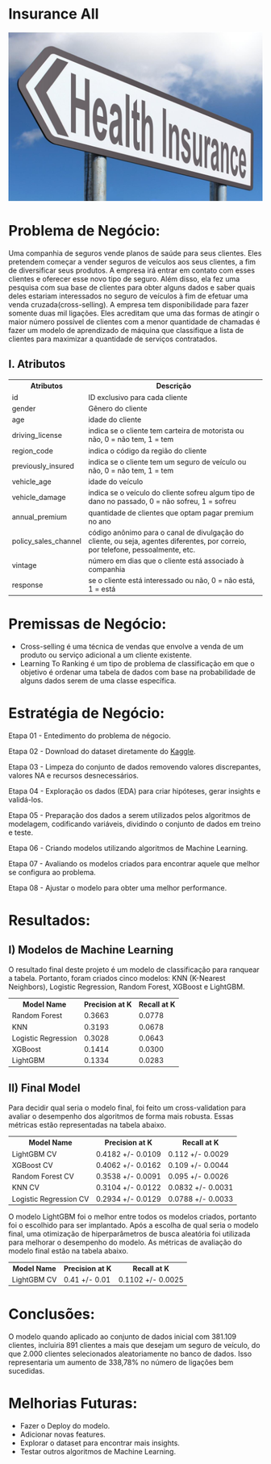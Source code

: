 # Insurance All

![hi](health-insurance.jpg)

# Problema de Negócio:

Uma companhia de seguros vende planos de saúde para seus clientes. Eles pretendem começar a vender seguros de veículos aos seus clientes, a fim de diversificar seus produtos. A empresa irá entrar em contato com esses clientes e oferecer esse novo tipo de seguro. Além disso, ela fez uma pesquisa com sua base de clientes para obter alguns dados e saber quais deles estariam interessados no seguro de veículos à fim de efetuar uma venda cruzada(cross-selling). A empresa tem disponibilidade para fazer somente duas mil ligações. Eles acreditam que uma das formas de atingir o maior número possível de clientes com a menor quantidade de chamadas é fazer um modelo de aprendizado de máquina que classifique a lista de clientes para maximizar a quantidade de serviços contratados.

## I. Atributos

<table style="width:100%">
<tr><th>Atributos</th><th>Descrição</th></tr>
<tr><td>id</td><td>ID exclusivo para cada cliente</td></tr>
<tr><td>gender</td><td>Gênero do cliente</td></tr>
<tr><td>age</td><td>idade do cliente</td></tr>
<tr><td>driving_license</td><td>indica se o cliente tem carteira de motorista ou não, 0 = não tem, 1 = tem</td></tr>
<tr><td>region_code</td><td>indica o código da região do cliente</td></tr>
<tr><td>previously_insured</td><td>indica se o cliente tem um seguro de veículo ou não, 0 = não tem, 1 = tem</td></tr>
<tr><td>vehicle_age</td><td>idade do veículo</td></tr>
<tr><td>vehicle_damage</td><td>indica se o veículo do cliente sofreu algum tipo de dano no passado, 0 = não sofreu, 1 = sofreu</td></tr>
<tr><td>annual_premium</td><td>quantidade de clientes que optam pagar premium no ano</td></tr>
<tr><td>policy_sales_channel</td><td>código anônimo para o canal de divulgação do cliente, ou seja, agentes diferentes, por correio, por telefone, pessoalmente, etc.</td></tr>
<tr><td>vintage</td><td>número em dias que o cliente está associado à companhia</td></tr>
<tr><td>response</td><td>se o cliente está interessado ou não, 0 = não está, 1 = está</td></tr>
</table>

# Premissas de Negócio:

* Cross-selling é uma técnica de vendas que envolve a venda de um produto ou serviço adicional a um cliente existente.
* Learning To Ranking é um tipo de problema de classificação em que o objetivo é ordenar uma tabela de dados com base na probabilidade de alguns dados serem de uma classe específica.

# Estratégia de Negócio:

Etapa 01 - Entedimento do problema de négocio.

Etapa 02 - Download do dataset diretamente do <a href="https://www.kaggle.com/datasets/anmolkumar/health-insurance-cross-sell-prediction" target="_blank">Kaggle</a>.

Etapa 03 - Limpeza do conjunto de dados removendo valores discrepantes, valores NA e recursos desnecessários.

Etapa 04 - Exploração os dados (EDA) para criar hipóteses, gerar insights e validá-los.

Etapa 05 - Preparação dos dados a serem utilizados pelos algoritmos de modelagem, codificando variáveis, dividindo o conjunto de dados em treino e teste.

Etapa 06 - Criando modelos utilizando algoritmos de Machine Learning.

Etapa 07 - Avaliando os modelos criados para encontrar aquele que melhor se configura ao problema.

Etapa 08 - Ajustar o modelo para obter uma melhor performance.

<!-- Etapa 09 - Implantar o modelo em produção para que fique disponível ao usuário. -->

<!-- # Insights: -->

# Resultados:

## I) Modelos de Machine Learning
O resultado final deste projeto é um modelo de classificação para ranquear a tabela. Portanto, foram criados cinco modelos: KNN (K-Nearest Neighbors), Logistic Regression, Random Forest, XGBoost e LightGBM.

<table style="width:100%">
<tr><th>Model Name</th><th>Precision at K</th><th>Recall at K</th></tr>
<tr><td>Random Forest</td><td>0.3663</td><td>0.0778</td></tr>
<tr><td>KNN</td><td>0.3193</td><td>0.0678</td></tr>
<tr><td>Logistic Regression</td><td>0.3028</td><td>0.0643</td></tr>
<tr><td>XGBoost</td><td>0.1414</td><td>0.0300</td></tr>
<tr><td>LightGBM</td><td>0.1334</td><td>0.0283</td></tr>
</table>

## II) Final Model
Para decidir qual seria o modelo final, foi feito um cross-validation para avaliar o desempenho dos algoritmos de forma mais robusta. Essas métricas estão representadas na tabela abaixo.

<table style="width:100%">
<tr><th>Model Name</th><th>Precision at K</th><th>Recall at K</th></tr>
<tr><td>LightGBM CV</td><td>0.4182 +/- 0.0109</td><td>0.112 +/- 0.0029</td><tr>
<tr><td>XGBoost CV</td><td>0.4062 +/- 0.0162</td><td>0.109 +/- 0.0044</td><tr>
<tr><td>Random Forest CV</td><td>0.3538 +/- 0.0091</td><td>0.095 +/- 0.0026</td><tr>
<tr><td>KNN CV</td><td>0.3104 +/- 0.0122</td><td>0.0832 +/- 0.0031</td><tr>
<tr><td>Logistic Regression CV</td><td>0.2934 +/- 0.0129</td><td>0.0788 +/- 0.0033</td><tr>
</table>

O modelo LightGBM foi o melhor entre todos os modelos criados, portanto foi o escolhido para ser implantado. Após a escolha de qual seria o modelo final, uma otimização de hiperparâmetros de busca aleatória foi utilizada para melhorar o desempenho do modelo. As métricas de avaliação do modelo final estão na tabela abaixo.

<table style="width:100%">
<tr><th>Model Name</th><th>Precision at K</th><th>Recall at K</th></tr>
<tr><td>LightGBM CV</td><td>0.41 +/- 0.01</td><td>0.1102 +/- 0.0025</td><tr>
</table>

# Conclusões:

O modelo quando aplicado ao conjunto de dados inicial com 381.109 clientes, incluiria 891 clientes a mais que desejam um seguro de veículo, do que 2.000 clientes selecionados aleatoriamente no banco de dados. Isso representaria um aumento de 338,78% no número de ligações bem sucedidas.

# Melhorias Futuras:

- Fazer o Deploy do modelo.
- Adicionar novas features.
- Explorar o dataset para encontrar mais insights.
- Testar outros algoritmos de Machine Learning.
